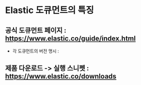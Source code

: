 # Elastic 도큐먼트의 특징

## 공식 도큐먼트 페이지 : https://www.elastic.co/guide/index.html
- 각 도큐먼트의 버전 명시 : 



## 제품 다운로드 -> 실행 스니펫 : https://www.elastic.co/downloads